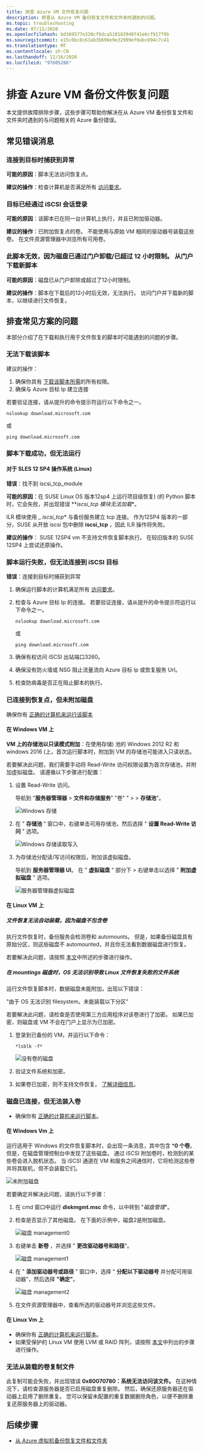 ```yaml
---
title: 排查 Azure VM 文件恢复问题
description: 排查从 Azure VM 备份恢复文件和文件夹时遇到的问题。
ms.topic: troubleshooting
ms.date: 07/12/2020
ms.openlocfilehash: bd369577e320cf6dca510183948f41e6cf91779b
ms.sourcegitcommit: e15c0bc8c63ab3b696e9e32999ef0abc694c7c41
ms.translationtype: MT
ms.contentlocale: zh-CN
ms.lasthandoff: 12/16/2020
ms.locfileid: "97605286"
---
```

# <a name="troubleshooting-issues-in-file-recovery-of-azure-vm-backup"></a>排查 Azure VM 备份文件恢复问题

本文提供故障排除步骤，这些步骤可帮助你解决在从 Azure VM 备份恢复文件和文件夹时遇到的与问题相关的 Azure 备份错误。

## <a name="common-error-messages"></a>常见错误消息

### <a name="exception-caught-while-connecting-to-target"></a>连接到目标时捕获到异常

**可能的原因**：脚本无法访问恢复点。

**建议的操作**：检查计算机是否满足所有 [访问要求](https://docs.microsoft.com/azure/backup/backup-azure-restore-files-from-vm#step-4-access-requirements-to-successfully-run-the-script)。

### <a name="the-target-has-already-been-logged-in-via-an-iscsi-session"></a>目标已经通过 iSCSI 会话登录

**可能的原因**：该脚本已在同一台计算机上执行，并且已附加驱动器。

**建议的操作**：已附加恢复点的卷。 不能使用与原始 VM 相同的驱动器号装载这些卷。 在文件资源管理器中浏览所有可用卷。

### <a name="this-script-is-invalid-because-the-disks-have-been-dismounted-via-portalexceeded-the-12-hr-limit-download-a-new-script-from-the-portal"></a>此脚本无效，因为磁盘已通过门户卸载/已超过 12 小时限制。 从门户下载新脚本

**可能的原因**：磁盘已从门户卸除或超过了12小时限制。

**建议的操作**：脚本在下载后的12小时后无效，无法执行。 访问门户并下载新的脚本，以继续进行文件恢复。

## <a name="troubleshooting-common-scenarios"></a>排查常见方案的问题

本部分介绍了在下载和执行用于文件恢复的脚本时可能遇到的问题的步骤。

### <a name="cant-download-the-script"></a>无法下载该脚本

建议的操作：

1. 确保你具有 [下载该脚本所需](https://docs.microsoft.com/azure/backup/backup-azure-restore-files-from-vm#select-recovery-point-who-can-generate-script)的所有权限。
1. 确保与 Azure 目标 Ip 建立连接

若要验证连接，请从提升的命令提示符运行以下命令之一。

`nslookup download.microsoft.com`

或

`ping download.microsoft.com`

### <a name="the-script-downloads-successfully-but-fails-to-run"></a>脚本下载成功，但无法运行

#### <a name="for-sles-12-sp4-os-linux"></a>对于 SLES 12 SP4 操作系统 (Linux) 

**错误**：找不到 iscsi_tcp_module

**可能的原因**：在 SUSE Linux OS 版本12sp4 上运行项目级恢复)  (的 Python 脚本时，它会失败，并出现错误 **_iscsi_tcp 模块无法加载_*。

ILR 模块使用 _ *iscsi_tcp** 与备份服务建立 tcp 连接。 作为12SP4 版本的一部分，SUSE 从开放 iscsi 包中删除 **iscsi_tcp** ，因此 ILR 操作将失败。

**建议的操作**： SUSE 12SP4 vm 不支持文件恢复脚本执行。 在较旧版本的 SUSE 12SP4 上尝试还原操作。

### <a name="the-script-runs-but-connection-to-iscsi-target-failed"></a>脚本运行失败，但无法连接到 iSCSI 目标

**错误**：连接到目标时捕获到异常

1. 确保运行脚本的计算机满足所有 [访问要求](https://docs.microsoft.com/azure/backup/backup-azure-restore-files-from-vm#step-4-access-requirements-to-successfully-run-the-script)。
1. 检查与 Azure 目标 Ip 的连接。
若要验证连接，请从提升的命令提示符运行以下命令之一。

   `nslookup download.microsoft.com`

   或

   `ping download.microsoft.com`
1. 确保有权访问 iSCSI 出站端口3260。
1. 确保没有防火墙或 NSG 阻止流量流向 Azure 目标 Ip 或恢复服务 Url。
1. 检查防病毒是否正在阻止脚本的执行。

### <a name="connected-to-recovery-point-but-disks-didnt-get-attached"></a>已连接到恢复点，但未附加磁盘

确保你有 [正确的计算机来运行该脚本](https://docs.microsoft.com/azure/backup/backup-azure-restore-files-from-vm#step-2-ensure-the-machine-meets-the-requirements-before-executing-the-script)

#### <a name="on-a-windows-vm"></a>在 Windows VM 上

**VM 上的存储池以只读模式附加**：在使用存储) 池的 Windows 2012 R2 和 windows 2016 (上，首次运行脚本时，附加到 VM 的存储池可能进入只读状态。

若要解决此问题，我们需要手动将 Read-Write 访问权限设置为首次存储池，并附加虚拟磁盘。 请遵循以下步骤进行配置：

1. 设置 Read-Write 访问。

   导航到 "**服务器管理器**  >  **文件和存储服务**" "卷" "  >    >  **存储池**"。

   ![Windows 存储](./media/backup-azure-restore-files-from-vm/windows-storage-1.png)

1. 在 " **存储池** " 窗口中，右键单击可用存储池，然后选择 " **设置 Read-Write 访问** " 选项。

   ![Windows 存储读取写入](./media/backup-azure-restore-files-from-vm/windows-storage-read-write-2.png)

1. 为存储池分配读/写访问权限后，附加该虚拟磁盘。

   导航到 **服务器管理器 UI**。 在 " **虚拟磁盘** " 部分下 > 右键单击以选择 " **附加虚拟磁盘** " 选项。

   ![服务器管理器虚拟磁盘](./media/backup-azure-restore-files-from-vm/server-manager-virtual-disk-3.png)

#### <a name="on-a-linux-vm"></a>在 Linux VM 上

##### <a name="file-recovery-fails-to-auto-mount-because-disk-doesnt-contain-volumes"></a>文件恢复无法自动装载，因为磁盘不包含卷

执行文件恢复时，备份服务会检测卷和 automounts。 但是，如果备份磁盘具有原始分区，则这些磁盘不 automounted，并且你无法看到数据磁盘进行恢复。

若要解决此问题，请按照 [本文](https://docs.microsoft.com/azure/backup/backup-azure-restore-files-from-vm#lvmraid-arrays-for-linux-vms)中所述的步骤进行操作。

##### <a name="the-os-couldnt-identify-the-filesystem-causing-linux-file-recovery-to-fail-while-mountings-disks"></a>在 mountings 磁盘时，OS 无法识别导致 Linux 文件恢复失败的文件系统

运行文件恢复脚本时，数据磁盘未能附加，出现以下错误：

"由于 OS 无法识别 filesystem，未能装载以下分区"

若要解决此问题，请检查是否使用第三方应用程序对该卷进行了加密。 如果已加密，则磁盘或 VM 不会在门户上显示为已加密。

1. 登录到已备份的 VM，并运行以下命令：

   `*lsblk -f*`

   ![没有卷的磁盘](./media/backup-azure-restore-files-from-vm/disk-without-volume-5.png)

2. 验证文件系统和加密。
3. 如果卷已加密，则不支持文件恢复。 [了解详细信息](https://docs.microsoft.com/azure/backup/backup-support-matrix-iaas#support-for-file-level-restore)。

### <a name="disks-are-attached-but-unable-to-mount-volumes"></a>磁盘已连接，但无法装入卷

- 确保你有 [正确的计算机来运行脚本](https://docs.microsoft.com/azure/backup/backup-azure-restore-files-from-vm#step-2-ensure-the-machine-meets-the-requirements-before-executing-the-script)。

#### <a name="on-windows-vms"></a>在 Windows Vm 上

运行适用于 Windows 的文件恢复脚本时，会出现一条消息，其中包含 ***0 个卷**。 但是，在磁盘管理控制台中发现了这些磁盘。 通过 iSCSI 附加卷时，检测到的某些卷会进入脱机状态。 当 iSCSI 通道在 VM 和服务之间通信时，它将检测这些卷并将其联机，但不会装载它们。

   ![未附加磁盘](./media/backup-azure-restore-files-from-vm/disk-not-attached-6.png)

若要确定并解决此问题，请执行以下步骤：

1. 在 cmd 窗口中运行 **diskmgmt.msc** 命令，以中转到 "*磁盘管理*"。
1. 检查是否显示了其他磁盘。 在下面的示例中，磁盘2是附加磁盘。

   ![磁盘 management0](./media/backup-azure-restore-files-from-vm/disk-management-7.png)

1. 右键单击 **新卷** ，并选择 " **更改驱动器号和路径**"。

   ![磁盘 management1](./media/backup-azure-restore-files-from-vm/disk-management-8.png)

1. 在 " **添加驱动器号或路径** " 窗口中，选择 " **分配以下驱动器号** 并分配可用驱动器"，然后选择 **"确定"**。

   ![磁盘 management2](./media/backup-azure-restore-files-from-vm/disk-management-9.png)

1. 在文件资源管理器中，查看所选的驱动器号并浏览这些文件。

#### <a name="on-linux-vms"></a>在 Linux Vm 上

- 确保你有 [正确的计算机来运行脚本](https://docs.microsoft.com/azure/backup/backup-azure-restore-files-from-vm#step-2-ensure-the-machine-meets-the-requirements-before-executing-the-script)。
- 如果受保护的 Linux VM 使用 LVM 或 RAID 阵列，请按照 [本文](https://docs.microsoft.com/azure/backup/backup-azure-restore-files-from-vm#lvmraid-arrays-for-linux-vms)中列出的步骤进行操作。

### <a name="cant-copy-the-files-from-mounted-volumes"></a>无法从装载的卷复制文件

此复制可能会失败，并出现错误 **0x80070780：系统无法访问该文件。** 在这种情况下，请检查源服务器是否已启用磁盘重复删除。 然后，确保还原服务器还在驱动器上启用了删除重复。 您可以保留未配置的重复数据删除角色，以便不删除重复还原服务器上的驱动器。

## <a name="next-steps"></a>后续步骤

- [从 Azure 虚拟机备份恢复文件和文件夹](backup-azure-restore-files-from-vm.md)
